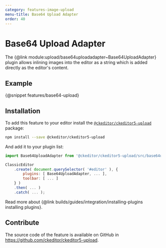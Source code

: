 ```yaml
---
category: features-image-upload
menu-title: Base64 Upload Adapter
order: 40
---
```


# Base64 Upload Adapter

The {@link module:upload/base64uploadadapter~Base64UploadAdapter} plugin allows inlining images into the editor as a string which is added directly as the editor's content.

## Example

{@snippet features/base64-upload}

## Installation

To add this feature to your editor install the [`@ckeditor/ckeditor5-upload`](https://www.npmjs.com/package/@ckeditor/ckeditor5-upload) package:

```bash
npm install --save @ckeditor/ckeditor5-upload
```

And add it to your plugin list:

```js
import Base64UploadAdapter from '@ckeditor/ckeditor5-upload/src/base64uploadadapter';

ClassicEditor
	.create( document.querySelector( '#editor' ), {
		plugins: [ Base64UploadAdapter, ... ],
		toolbar: [ ... ]
	} )
	.then( ... )
	.catch( ... );
```

<info-box info>
	Read more about {@link builds/guides/integration/installing-plugins installing plugins}.
</info-box>

## Contribute

The source code of the feature is available on GitHub in https://github.com/ckeditor/ckeditor5-upload.
